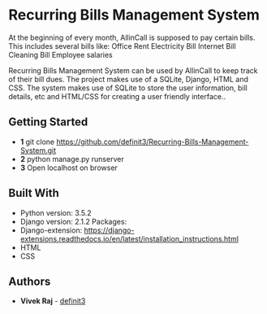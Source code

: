 # Recurring Bills Management System
At the beginning of every month, AllinCall is supposed to pay certain bills. This includes several bills like:
Office Rent
Electricity Bill
Internet Bill
Cleaning Bill
Employee salaries

Recurring Bills Management System can be used by AllinCall to keep track of their bill dues. 
The project makes use of a SQLite, Django, HTML and CSS. The system makes use of SQLite to store the user information, bill details, etc and HTML/CSS for creating a user friendly interface..

## Getting Started

*	**1** git clone https://github.com/definit3/Recurring-Bills-Management-System.git
*	**2** python manage.py runserver
*	**3** Open localhost on browser


## Built With

*	Python version: 3.5.2
* Django version: 2.1.2
Packages:
* Django-extension: https://django-extensions.readthedocs.io/en/latest/installation_instructions.html
* HTML
* CSS

## Authors

* **Vivek Raj** - [definit3](https://github.com/definit3)
